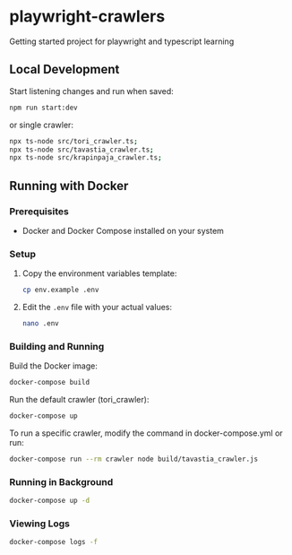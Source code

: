 # playwright-crawlers

Getting started project for playwright and typescript learning

## Local Development

Start listening changes and run when saved:

```bash
npm run start:dev
```
or single crawler:

```bash
npx ts-node src/tori_crawler.ts;
npx ts-node src/tavastia_crawler.ts;
npx ts-node src/krapinpaja_crawler.ts;
```

## Running with Docker

### Prerequisites
- Docker and Docker Compose installed on your system

### Setup
1. Copy the environment variables template:
   ```bash
   cp env.example .env
   ```

2. Edit the `.env` file with your actual values:
   ```bash
   nano .env
   ```

### Building and Running

Build the Docker image:
```bash
docker-compose build
```

Run the default crawler (tori_crawler):
```bash
docker-compose up
```

To run a specific crawler, modify the command in docker-compose.yml or run:
```bash
docker-compose run --rm crawler node build/tavastia_crawler.js
```

### Running in Background
```bash
docker-compose up -d
```

### Viewing Logs
```bash
docker-compose logs -f
```


